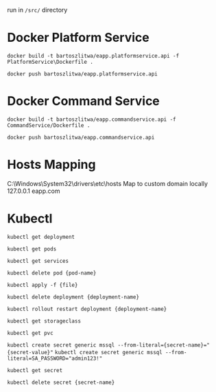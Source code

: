 ﻿run in `/src/` directory

# Docker Platform Service
`docker build -t bartoszlitwa/eapp.platformservice.api -f PlatformService\Dockerfile .`

`docker push bartoszlitwa/eapp.platformservice.api`

# Docker Command Service
`docker build -t bartoszlitwa/eapp.commandservice.api -f CommandService/Dockerfile .`

`docker push bartoszlitwa/eapp.commandservice.api`

# Hosts Mapping
C:\Windows\System32\drivers\etc\hosts
Map to custom domain locally
127.0.0.1 eapp.com

# Kubectl
`kubectl get deployment`

`kubectl get pods`

`kubectl get services`

`kubectl delete pod {pod-name}`

`kubectl apply -f {file}`

`kubectl delete deployment {deployment-name}`

`kubectl rollout restart deployment {deployment-name}`

`kubectl get storageclass`

`kubectl get pvc`

`kubectl create secret generic mssql --from-literal={secret-name}="{secret-value}"`
`kubectl create secret generic mssql --from-literal=SA_PASSWORD="admin123!"`

`kubectl get secret`

`kubectl delete secret {secret-name}`